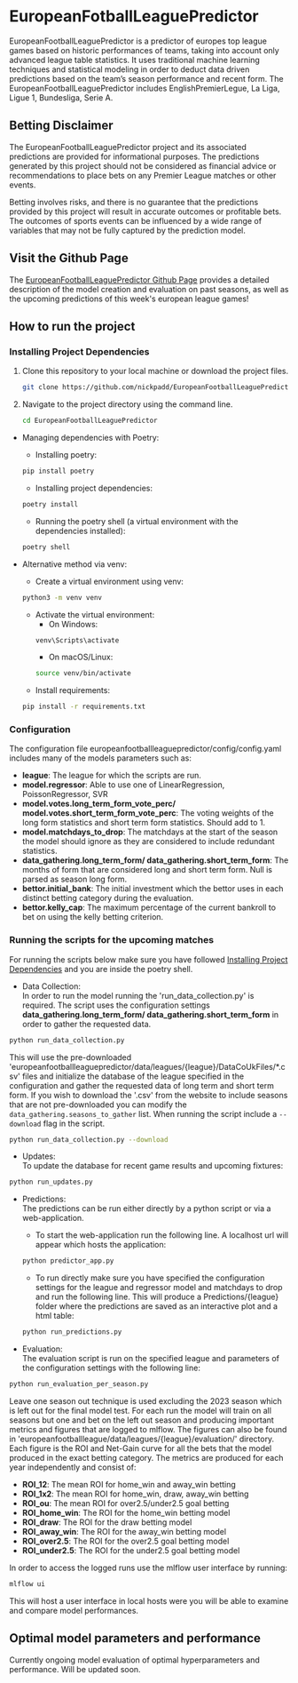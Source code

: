 # EuropeanFotballLeaguePredictor

EuropeanFootballLeaguePredictor is a predictor of europes top league games based on historic performances of teams, taking into account only advanced league table statistics. It uses traditional machine learning techniques and statistical modeling in order to deduct data driven predictions based on the team’s season performance and recent form. The EuropeanFootballLeaguePredictor includes EnglishPremierLegue, La Liga, Ligue 1, Bundesliga, Serie A. 

## Betting Disclaimer

The EuropeanFootballLeaguePredictor project and its associated predictions are provided for informational purposes. The predictions generated by this project should not be considered as financial advice or recommendations to place bets on any Premier League matches or other events.

Betting involves risks, and there is no guarantee that the predictions provided by this project will result in accurate outcomes or profitable bets. The outcomes of sports events can be influenced by a wide range of variables that may not be fully captured by the prediction model.


## Visit the Github Page
The [EuropeanFootballLeaguePredictor Github Page](https://nickpadd.github.io/EuropeanFootballLeaguePredictor/Home.html) provides a detailed description of the model creation and evaluation on past seasons, as well as the upcoming predictions of this week's european league games!


## How to run the project
### Installing Project Dependencies
1. Clone this repository to your local machine or download the project files.

   ```bash
   git clone https://github.com/nickpadd/EuropeanFootballLeaguePredictor

2. Navigate to the project directory using the command line.
    ```bash
    cd EuropeanFootballLeaguePredictor

- Managing dependencies with Poetry: 
    - Installing poetry:
    ```bash
    pip install poetry 
    ```
    - Installing project dependencies:
    ```bash
    poetry install
    ```

    - Running the poetry shell (a virtual environment with the dependencies installed):
    ```bash
    poetry shell

- Alternative method via venv:
    - Create a virtual environment using venv:
    ```bash
    python3 -m venv venv
    ```
    - Activate the virtual environment:
        - On Windows:
        ```bash
        venv\Scripts\activate
        ```
        - On macOS/Linux:
        ```bash
        source venv/bin/activate
        ```
    - Install requirements:
    ```bash
    pip install -r requirements.txt
    ```

### Configuration
The configuration file europeanfootballleaguepredictor/config/config.yaml includes many of the models parameters such as:

- **league**: The league for which the scripts are run.
- **model.regressor**: Able to use one of LinearRegression, PoissonRegressor, SVR
- **model.votes.long_term_form_vote_perc/ model.votes.short_term_form_vote_perc**: The voting weights of the long form statistics and short term form statistics. Should add to 1.
- **model.matchdays_to_drop**: The matchdays at the start of the season the model should ignore as they are considered to include redundant statistics.
- **data_gathering.long_term_form/ data_gathering.short_term_form**: The months of form that are considered long and short term form. Null is parsed as season long form. 
- **bettor.initial_bank**: The initial investment which the bettor uses in each distinct betting category during the evaluation.
- **bettor.kelly_cap**: The maximum percentage of the current bankroll to bet on using the kelly betting criterion.


### Running the scripts for the upcoming matches
For running the scripts below make sure you have followed [Installing Project Dependencies](#installing-project-dependencies) and you are inside the poetry shell.

- Data Collection: </br>
In order to run the model running the 'run_data_collection.py' is required. The script uses the configuration settings **data_gathering.long_term_form/ data_gathering.short_term_form** in order to gather the requested data.
```bash
python run_data_collection.py
```
This will use the pre-downloaded 'europeanfootballleaguepredictor/data/leagues/{league}/DataCoUkFiles/*.csv' files and initialize the database of the league specified in the configuration and gather the requested data of long term and short term form.
If you wish to download the '.csv' from the website to include seasons that are not pre-downloaded you can modify the ```data_gathering.seasons_to_gather``` list. When running the script include a ```--download``` flag in the script.
```bash
python run_data_collection.py --download
```

- Updates: </br>
To update the database for recent game results and upcoming fixtures:
```bash
python run_updates.py
```

- Predictions: </br>
The predictions can be run either directly by a python script or via a web-application.

    - To start the web-application run the following line. A localhost url will appear which hosts the application:
    ```bash
    python predictor_app.py
    ```
    - To run directly make sure you have specified the configuration settings for the league and regressor model and matchdays to drop and run the following line. This will produce a Predictions/{league} folder where the predictions are saved as an interactive plot and a html table:
    ```bash
    python run_predictions.py
    ```

- Evaluation: </br>
The evaluation script is run on the specified league and parameters of the configuration settings with the following line:

```bash
python run_evaluation_per_season.py
```

Leave one season out technique is used excluding the 2023 season which is left out for the final model test. For each run the model will train on all seasons but one and bet on the left out season and producing important metrics and figures that are logged to mlflow. The figures can also be found in 'europeanfootballleague/data/leagues/{league}/evaluation/' directory. </br>
Each figure is the ROI and Net-Gain curve for all the bets that the model produced in the exact betting category.
The metrics are produced for each year independently and consist of:


- **ROI_12**: The mean ROI for home_win and away_win betting
- **ROI_1x2**: The mean ROI for home_win, draw, away_win betting
- **ROI_ou**: The mean ROI for over2.5/under2.5 goal betting
- **ROI_home_win**: The ROI for the home_win betting model
- **ROI_draw**: The ROI for the draw betting model
- **ROI_away_win**: The ROI for the away_win betting model
- **ROI_over2.5**: The ROI for the over2.5 goal betting model
- **ROI_under2.5**: The ROI for the under2.5 goal betting model

In order to access the logged runs use the mlflow user interface by running:
```bash
mlflow ui
```
This will host a user interface in local hosts were you will be able to examine and compare model performances.

## Optimal model parameters and performance
Currently ongoing model evaluation of optimal hyperparameters and performance. Will be updated soon.


